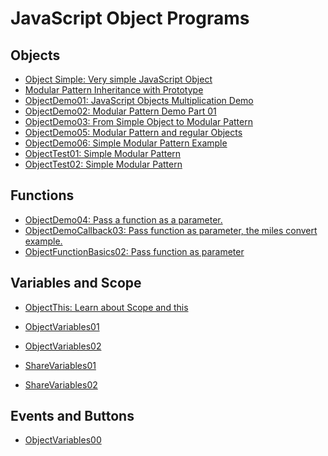 JavaScript Object Programs
========

Objects
-------

- [Object Simple: Very simple JavaScript Object](https://github.com/charliecalvert/JsObjects/tree/master/JavaScript/Objects/ObjectSimple)
- [Modular Pattern Inheritance with Prototype](https://github.com/charliecalvert/JsObjects/tree/master/JavaScript/Objects/Inheritance01)
- [ObjectDemo01: JavaScript Objects Multiplication Demo](https://github.com/charliecalvert/JsObjects/tree/master/JavaScript/Objects/ObjectDemo01)
- [ObjectDemo02: Modular Pattern Demo Part 01](https://github.com/charliecalvert/JsObjects/tree/master/JavaScript/Objects/ObjectDemo02)
- [ObjectDemo03: From Simple Object to Modular Pattern](https://github.com/charliecalvert/JsObjects/tree/master/JavaScript/Objects/ObjectDemo03)
- [ObjectDemo05: Modular Pattern and regular Objects](https://github.com/charliecalvert/JsObjects/tree/master/JavaScript/Objects/ObjectDemo05)
- [ObjectDemo06: Simple Modular Pattern Example](https://github.com/charliecalvert/JsObjects/tree/master/JavaScript/Objects/ObjectDemo06)
- [ObjectTest01: Simple Modular Pattern](https://github.com/charliecalvert/JsObjects/tree/master/JavaScript/Objects/ObjectTest01)
- [ObjectTest02: Simple Modular Pattern](https://github.com/charliecalvert/JsObjects/tree/master/JavaScript/Objects/ObjectTest02)

Functions
---------

- [ObjectDemo04: Pass a function as a parameter.](https://github.com/charliecalvert/JsObjects/tree/master/JavaScript/Objects/ObjectDemo04)
- [ObjectDemoCallback03: Pass function as parameter, the miles convert example.](https://github.com/charliecalvert/JsObjects/tree/master/JavaScript/Objects/ObjectDemoCallback03)
- [ObjectFunctionBasics02: Pass function as parameter](https://github.com/charliecalvert/JsObjects/tree/master/JavaScript/Objects/ObjectFunctionBasics02)

Variables and Scope
---------
- [ObjectThis: Learn about Scope and this](https://github.com/charliecalvert/JsObjects/tree/master/JavaScript/Objects/ObjectThis)

- [ObjectVariables01](https://github.com/charliecalvert/JsObjects/tree/master/JavaScript/Objects/ObjectVariables01)
- [ObjectVariables02](https://github.com/charliecalvert/JsObjects/tree/master/JavaScript/Objects/ObjectVariables02)
- [ShareVariables01](https://github.com/charliecalvert/JsObjects/tree/master/JavaScript/Objects/ShareVariables01)
- [ShareVariables02](https://github.com/charliecalvert/JsObjects/tree/master/JavaScript/Objects/ShareVariables02)

Events and Buttons
------------------

- [ObjectVariables00](https://github.com/charliecalvert/JsObjects/tree/master/JavaScript/Objects/ObjectVariables00)